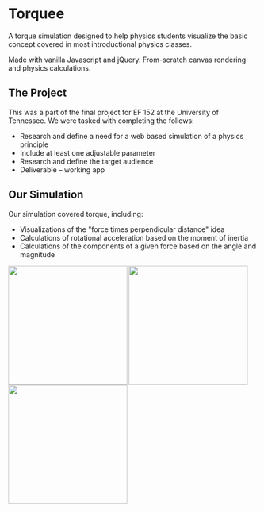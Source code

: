 # Torquee
A torque simulation designed to help physics students visualize the basic concept covered in most introductional physics classes.

Made with vanilla Javascript and jQuery. From-scratch canvas rendering and physics calculations.

## The Project
This was a part of the final project for EF 152 at the University of Tennessee. We were tasked with completing the follows:
- Research and define a need for a web based simulation of a physics principle
- Include at least one adjustable parameter
- Research and define the target audience
- Deliverable – working app

## Our Simulation
Our simulation covered torque, including:
- Visualizations of the "force times perpendicular distance" idea
- Calculations of rotational acceleration based on the moment of inertia
- Calculations of the components of a given force based on the angle and magnitude

<img align="left" src="https://i.imgur.com/xi8nLOo.png" height="240">
<img align="left" src="https://thumbs.gfycat.com/LivelyConventionalDormouse-small.gif" height="240">
<img align="clear" src="https://i.imgur.com/jlxCBqv.png" height="240">
